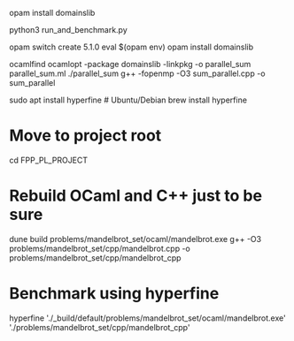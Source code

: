 opam install domainslib


python3 run_and_benchmark.py


opam switch create 5.1.0
eval $(opam env)
opam install domainslib


ocamlfind ocamlopt -package domainslib -linkpkg -o parallel_sum parallel_sum.ml
./parallel_sum
g++ -fopenmp -O3 sum_parallel.cpp -o sum_parallel


sudo apt install hyperfine        # Ubuntu/Debian
brew install hyperfine 

# Move to project root
cd FPP_PL_PROJECT

# Rebuild OCaml and C++ just to be sure
dune build problems/mandelbrot_set/ocaml/mandelbrot.exe
g++ -O3 problems/mandelbrot_set/cpp/mandelbrot.cpp -o problems/mandelbrot_set/cpp/mandelbrot_cpp

# Benchmark using hyperfine
hyperfine './_build/default/problems/mandelbrot_set/ocaml/mandelbrot.exe' './problems/mandelbrot_set/cpp/mandelbrot_cpp'
